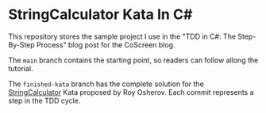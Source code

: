 # StringCalculator Kata In C#

This repository stores the sample project I use in the "TDD in C#: The Step-By-Step Process" blog post for the CoScreen blog.

The `main` branch contains the starting point, so readers can follow allong the tutorial.

The `finished-kata` branch has the complete solution for the [StringCalculator](https://osherove.com/tdd-kata-1) Kata proposed by Roy Osherov. Each commit represents a step in the TDD cycle.
